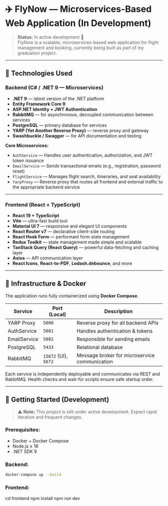 # ✈️ FlyNow — Microservices-Based Web Application (In Development)

> **Status:** In active development 🚧  
> FlyNow is a scalable, microservices-based web application for flight management and booking, currently being built as part of my graduation project.

---

## 🔧 Technologies Used

### Backend (C# / .NET 9 — Microservices)

- **.NET 9** — latest version of the .NET platform
- **Entity Framework Core 9**
- **ASP.NET Identity + JWT Authentication**
- **RabbitMQ** — for asynchronous, decoupled communication between services
- **PostgreSQL** — primary database for services
- **YARP (Yet Another Reverse Proxy)** — reverse proxy and gateway
- **Swashbuckle / Swagger** — for API documentation and testing

**Core Microservices:**
- `AuthService` — Handles user authentication, authorization, and JWT token issuance
- `EmailService` — Sends transactional emails (e.g., registration, password reset)
- `FlightService` — Manages flight search, itineraries, and seat availability
- `YarpProxy` — Reverse proxy that routes all frontend and external traffic to the appropriate backend service

---

### Frontend (React + TypeScript)

- **React 19 + TypeScript**
- **Vite** — ultra-fast build tool
- **Material UI 7** — responsive and elegant UI components
- **React Router v7** — declarative client-side routing
- **React Hook Form** — performant form state management
- **Redux Toolkit** — state management made simple and scalable
- **TanStack Query (React Query)** — powerful data-fetching and caching layer
- **Axios** — API communication layer
- **React Icons**, **React-to-PDF**, **Lodash.debounce**, and more

---

## 🐳 Infrastructure & Docker

The application runs fully containerized using **Docker Compose**.

| Service       | Port (Local) | Description                         |
|---------------|--------------|-------------------------------------|
| YARP Proxy    | `5000`       | Reverse proxy for all backend APIs  |
| AuthService   | `5001`       | Handles authentication & tokens     |
| EmailService  | `5002`       | Responsible for sending emails      |
| PostgreSQL    | `5433`       | Relational database                 |
| RabbitMQ      | `15672` (UI), `5672` | Message broker for microservice communication |

Each service is independently deployable and communicates via REST and RabbitMQ. Health checks and wait-for scripts ensure safe startup order.

---

## 🚀 Getting Started (Development)

> ⚠️ **Note:** This project is still under active development. Expect rapid iteration and frequent changes.

### Prerequisites:
- Docker + Docker Compose
- Node.js ≥ 18
- .NET SDK 9

### Backend:
```bash
docker-compose up --build

```
### Frontend:

cd frontend
npm install
npm run dev
